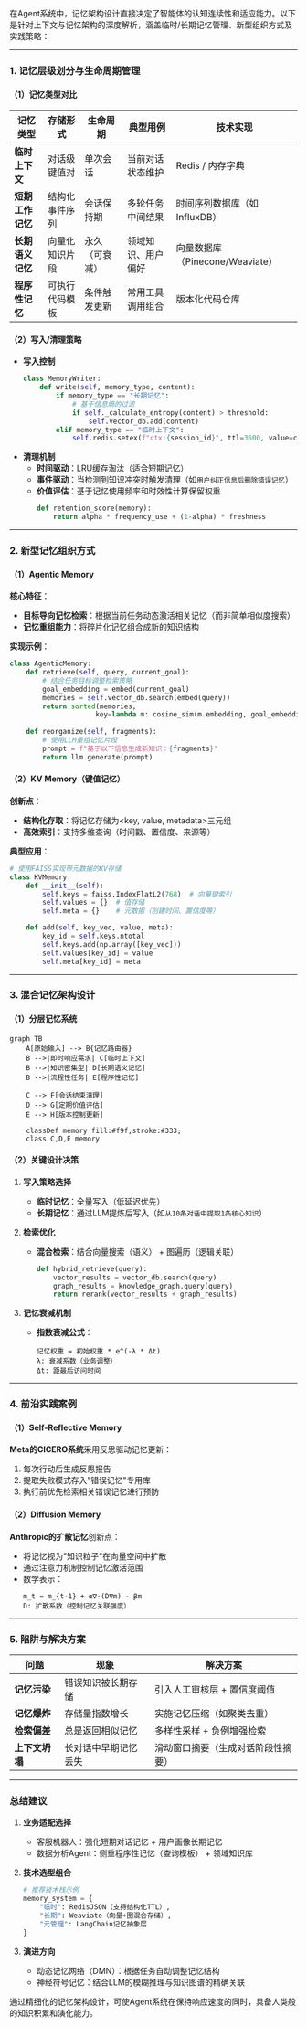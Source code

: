 在Agent系统中，记忆架构设计直接决定了智能体的认知连续性和适应能力。以下是针对上下文与记忆架构的深度解析，涵盖临时/长期记忆管理、新型组织方式及实践策略：

---

### **1. 记忆层级划分与生命周期管理**
#### （1）记忆类型对比
| **记忆类型**       | **存储形式**          | **生命周期**    | **典型用例**                     | **技术实现**                  |
|--------------------|----------------------|---------------|---------------------------------|-----------------------------|
| **临时上下文**      | 对话级键值对          | 单次会话       | 当前对话状态维护                 | Redis / 内存字典             |
| **短期工作记忆**    | 结构化事件序列        | 会话保持期     | 多轮任务中间结果                 | 时间序列数据库（如InfluxDB） |
| **长期语义记忆**    | 向量化知识片段        | 永久（可衰减） | 领域知识、用户偏好               | 向量数据库（Pinecone/Weaviate）|
| **程序性记忆**      | 可执行代码模板        | 条件触发更新   | 常用工具调用组合                 | 版本化代码仓库               |

#### （2）写入/清理策略
- **写入控制**  
  ```python
  class MemoryWriter:
      def write(self, memory_type, content):
          if memory_type == "长期记忆":
              # 基于信息熵的过滤
              if self._calculate_entropy(content) > threshold:
                  self.vector_db.add(content)
          elif memory_type == "临时上下文":
              self.redis.setex(f"ctx:{session_id}", ttl=3600, value=content)
  ```
- **清理机制**  
  - **时间驱动**：LRU缓存淘汰（适合短期记忆）
  - **事件驱动**：当检测到知识冲突时触发清理（如`用户纠正信息后删除错误记忆`）
  - **价值评估**：基于记忆使用频率和时效性计算保留权重  
    ```python
    def retention_score(memory):
        return alpha * frequency_use + (1-alpha) * freshness
    ```

---

### **2. 新型记忆组织方式**
#### （1）Agentic Memory
**核心特征**：  
- **目标导向记忆检索**：根据当前任务动态激活相关记忆（而非简单相似度搜索）  
- **记忆重组能力**：将碎片化记忆组合成新的知识结构  

**实现示例**：  
```python
class AgenticMemory:
    def retrieve(self, query, current_goal):
        # 结合任务目标调整检索策略
        goal_embedding = embed(current_goal)
        memories = self.vector_db.search(embed(query))
        return sorted(memories, 
                     key=lambda m: cosine_sim(m.embedding, goal_embedding))
    
    def reorganize(self, fragments):
        # 使用LLM重组记忆片段
        prompt = f"基于以下信息生成新知识：{fragments}"
        return llm.generate(prompt)
```

#### （2）KV Memory（键值记忆）
**创新点**：  
- **结构化存取**：将记忆存储为<key, value, metadata>三元组  
- **高效索引**：支持多维查询（时间戳、置信度、来源等）  

**典型应用**：  
```python
# 使用FAISS实现带元数据的KV存储
class KVMemory:
    def __init__(self):
        self.keys = faiss.IndexFlatL2(768)  # 向量键索引
        self.values = {}  # 值存储
        self.meta = {}    # 元数据（创建时间、置信度等）

    def add(self, key_vec, value, meta):
        key_id = self.keys.ntotal
        self.keys.add(np.array([key_vec]))
        self.values[key_id] = value
        self.meta[key_id] = meta
```

---

### **3. 混合记忆架构设计**
#### （1）分层记忆系统
```mermaid
graph TB
    A[原始输入] --> B{记忆路由器}
    B -->|即时响应需求| C[临时上下文]
    B -->|知识密集型| D[长期语义记忆]
    B -->|流程性任务| E[程序性记忆]
    
    C --> F[会话结束清理]
    D --> G[定期价值评估]
    E --> H[版本控制更新]
    
    classDef memory fill:#f9f,stroke:#333;
    class C,D,E memory
```

#### （2）关键设计决策
1. **写入策略选择**  
   - **临时记忆**：全量写入（低延迟优先）  
   - **长期记忆**：通过LLM提炼后写入（如`从10条对话中提取1条核心知识`）  

2. **检索优化**  
   - **混合检索**：结合向量搜索（语义） + 图遍历（逻辑关联）  
     ```python
     def hybrid_retrieve(query):
         vector_results = vector_db.search(query)
         graph_results = knowledge_graph.query(query)
         return rerank(vector_results + graph_results)
     ```

3. **记忆衰减机制**  
   - **指数衰减公式**：  
     ```
     记忆权重 = 初始权重 * e^(-λ * Δt) 
     λ: 衰减系数（业务调整）
     Δt: 距最后访问时间
     ```

---

### **4. 前沿实践案例**
#### （1）Self-Reflective Memory
**Meta的CICERO系统**采用反思驱动记忆更新：  
1. 每次行动后生成反思报告  
2. 提取失败模式存入"错误记忆"专用库  
3. 执行前优先检索相关错误记忆进行预防  

#### （2）Diffusion Memory
**Anthropic的扩散记忆**创新点：  
- 将记忆视为"知识粒子"在向量空间中扩散  
- 通过注意力机制控制记忆激活范围  
- 数学表示：  
  ```
  m_t = m_{t-1} + α∇·(D∇m) - βm
  D: 扩散系数（控制记忆关联强度）
  ```

---

### **5. 陷阱与解决方案**
| **问题**                | **现象**                          | **解决方案**                     |
|-------------------------|----------------------------------|--------------------------------|
| **记忆污染**            | 错误知识被长期存储                | 引入人工审核层 + 置信度阈值      |
| **记忆爆炸**            | 存储量指数增长                    | 实施记忆压缩（如聚类去重）       |
| **检索偏差**            | 总是返回相似记忆                  | 多样性采样 + 负例增强检索        |
| **上下文坍塌**          | 长对话中早期记忆丢失              | 滑动窗口摘要（生成对话阶段性摘要）|

---

### **总结建议**
1. **业务适配选择**  
   - 客服机器人：强化短期对话记忆 + 用户画像长期记忆  
   - 数据分析Agent：侧重程序性记忆（查询模板） + 领域知识库  

2. **技术选型组合**  
   ```python
   # 推荐技术栈示例
   memory_system = {
       "临时": RedisJSON（支持结构化TTL）,
       "长期": Weaviate（向量+图混合存储）,
       "元管理": LangChain记忆抽象层
   }
   ```

3. **演进方向**  
   - 动态记忆网络（DMN）：根据任务自动调整记忆结构  
   - 神经符号记忆：结合LLM的模糊推理与知识图谱的精确关联  

通过精细化的记忆架构设计，可使Agent系统在保持响应速度的同时，具备人类般的知识积累和演化能力。
